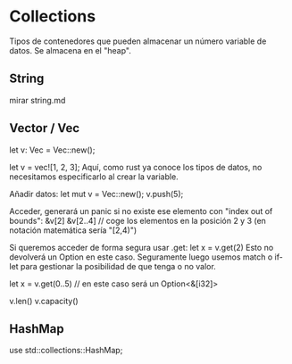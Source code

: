 # Collections
Tipos de contenedores que pueden almacenar un número variable de datos.
Se almacena en el "heap".

## String
mirar string.md

## Vector / Vec<T>
let v: Vec<i32> = Vec::new();

let v = vec![1, 2, 3];
Aquí, como rust ya conoce los tipos de datos, no necesitamos especificarlo al crear la variable.


Añadir datos:
let mut v = Vec::new();
v.push(5);

Acceder, generará un panic si no existe ese elemento con "index out of bounds":
&v[2]
&v[2..4] // coge los elementos en la posición 2 y 3 (en notación matemática sería "[2,4)")

Si queremos acceder de forma segura usar .get:
let x = v.get(2)
Esto no devolverá un Option<i32> en este caso. Seguramente luego usemos match o if-let para gestionar la posibilidad de que tenga o no valor.

let x = v.get(0..5)  // en este caso será un Option<&[i32]>

v.len()
v.capacity()


## HashMap
use std::collections::HashMap;
